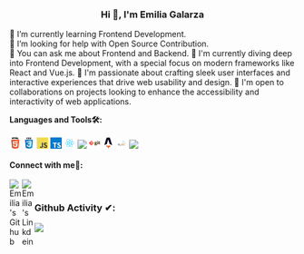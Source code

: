 <h3 align="center">Hi 👋, I'm Emilia Galarza</h3>

<p >
  🌱 I’m currently learning Frontend Development.<br>
  🤔 I’m looking for help with Open Source Contribution.<br>
  💬 You can ask me about Frontend and Backend.
  🌱 I'm currently diving deep into Frontend Development, with a special focus on modern frameworks like React and Vue.js.
  🎨 I'm passionate about crafting sleek user interfaces and interactive experiences that drive web usability and design.
  🤝 I'm open to collaborations on projects looking to enhance the accessibility and interactivity of web applications.

</p>

<strong>
  Languages and Tools🛠:
</strong>

 <br/>
  <br/>
<code><img height="20" src="https://raw.githubusercontent.com/github/explore/80688e429a7d4ef2fca1e82350fe8e3517d3494d/topics/html/html.png"></code>
<code><img height="20" src="https://raw.githubusercontent.com/github/explore/80688e429a7d4ef2fca1e82350fe8e3517d3494d/topics/css/css.png"></code>
<code><img height="20" src="https://raw.githubusercontent.com/github/explore/80688e429a7d4ef2fca1e82350fe8e3517d3494d/topics/javascript/javascript.png"></code>
<code><img height="20" src="https://raw.githubusercontent.com/github/explore/80688e429a7d4ef2fca1e82350fe8e3517d3494d/topics/typescript/typescript.png"></code>
<code><img height="20" src="https://raw.githubusercontent.com/github/explore/80688e429a7d4ef2fca1e82350fe8e3517d3494d/topics/react/react.png"></code> 
<code><img height="20" src="https://icons-for-free.com/iconfiles/png/512/NextJS-1324888744726908747.png"></code>
<code><img height="20" src="https://raw.githubusercontent.com/github/explore/80688e429a7d4ef2fca1e82350fe8e3517d3494d/topics/git/git.png"></code>
<code><img height="20" src="https://raw.githubusercontent.com/github/explore/5cc0a03a302ec862c4aeac2a22a513ae31c35432/topics/astro/astro.png"></code>
<code><img height="20" src="https://raw.githubusercontent.com/github/explore/80688e429a7d4ef2fca1e82350fe8e3517d3494d/topics/mysql/mysql.png"></code>
<code><img height="20" src="https://banner2.cleanpng.com/20181122/krs/kisspng-java-programming-language-selenium-computer-softwa-july-2-16-halab-4-dev-5bf78387a7bb41.028192901542947719687.jpg"></code>
<br/>
<br/>

<strong>
Connect with me🤝:
</strong>

<br/>
<br/>

<a href="https://github.com/Emi1213">
  <img align="left" alt="Emilia's Github" width="22px" src="https://upload.wikimedia.org/wikipedia/commons/thumb/a/ae/Github-desktop-logo-symbol.svg/1024px-Github-desktop-logo-symbol.svg.png" />
</a>


<a href="https://www.linkedin.com/in/emilia-galarza-b6b13a226">
  <img align="left" alt="Emilia's Linkdein" width="22px" src="https://cdn3.iconfinder.com/data/icons/inficons/512/linkedin.png" />
</a>

<br/>


### Github Activity ✔:

<a href="https://github.com/Emi1213">
  <img align="left" src="https://github-readme-stats.vercel.app/api/top-langs/?username=Emi1213&theme=tokyonight" />
</a>
<a href="https://github.com/Emi1213">
  <img src="https://github-readme-stats.vercel.app/api?username=Emi1213&show_icons=true&theme=tokyonight" alt=""/>
</a>


<!--
**Emi1213/Emi1213** is a ✨ _special_ ✨ repository because its `README.md` (this file) appears on your GitHub profile.

Here are some ideas to get you started:

- 🔭 I’m currently working on ...
🌱 I’m currently learning ...
- 👯 I’m looking to collaborate on ...
- 🤔 I’m looking for help with ...
- 💬 Ask me about ...
- 📫 How to reach me: ...
- 😄 Pronouns: ...
- ⚡ Fun fact: ...
-->
